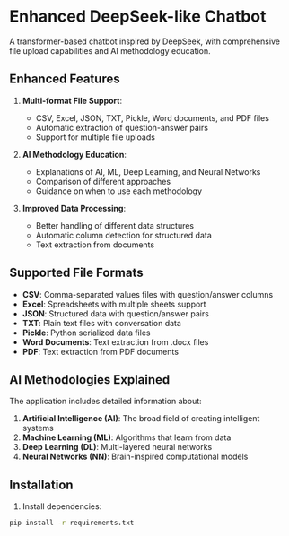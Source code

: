 # Enhanced DeepSeek-like Chatbot

A transformer-based chatbot inspired by DeepSeek, with comprehensive file upload capabilities and AI methodology education.

## Enhanced Features

1. **Multi-format File Support**:
   - CSV, Excel, JSON, TXT, Pickle, Word documents, and PDF files
   - Automatic extraction of question-answer pairs
   - Support for multiple file uploads

2. **AI Methodology Education**:
   - Explanations of AI, ML, Deep Learning, and Neural Networks
   - Comparison of different approaches
   - Guidance on when to use each methodology

3. **Improved Data Processing**:
   - Better handling of different data structures
   - Automatic column detection for structured data
   - Text extraction from documents

## Supported File Formats

- **CSV**: Comma-separated values files with question/answer columns
- **Excel**: Spreadsheets with multiple sheets support
- **JSON**: Structured data with question/answer pairs
- **TXT**: Plain text files with conversation data
- **Pickle**: Python serialized data files
- **Word Documents**: Text extraction from .docx files
- **PDF**: Text extraction from PDF documents

## AI Methodologies Explained

The application includes detailed information about:

1. **Artificial Intelligence (AI)**: The broad field of creating intelligent systems
2. **Machine Learning (ML)**: Algorithms that learn from data
3. **Deep Learning (DL)**: Multi-layered neural networks
4. **Neural Networks (NN)**: Brain-inspired computational models

## Installation

1. Install dependencies:
```bash
pip install -r requirements.txt
